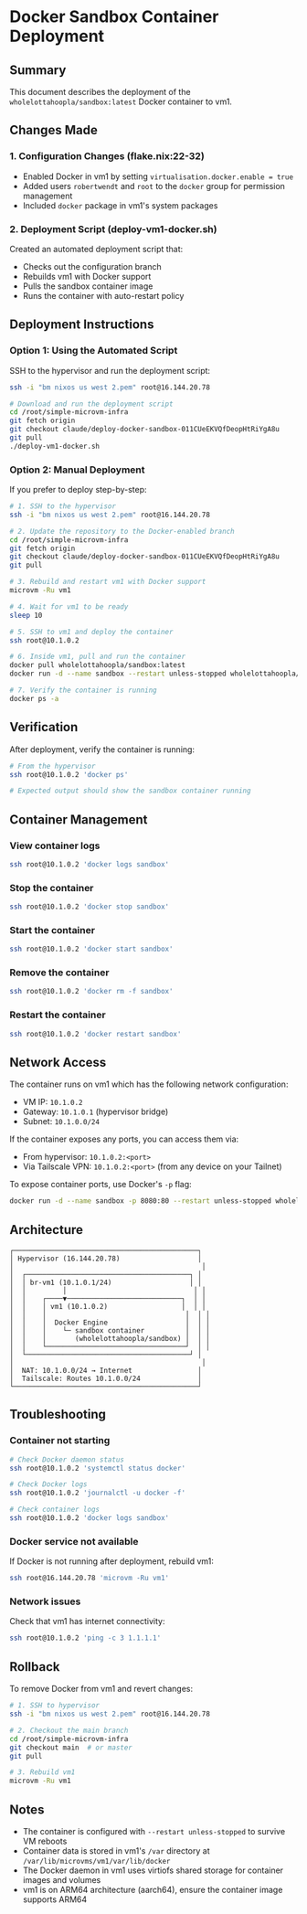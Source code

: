 # Docker Sandbox Container Deployment

## Summary

This document describes the deployment of the `wholelottahoopla/sandbox:latest` Docker container to vm1.

## Changes Made

### 1. Configuration Changes (flake.nix:22-32)
- Enabled Docker in vm1 by setting `virtualisation.docker.enable = true`
- Added users `robertwendt` and `root` to the `docker` group for permission management
- Included `docker` package in vm1's system packages

### 2. Deployment Script (deploy-vm1-docker.sh)
Created an automated deployment script that:
- Checks out the configuration branch
- Rebuilds vm1 with Docker support
- Pulls the sandbox container image
- Runs the container with auto-restart policy

## Deployment Instructions

### Option 1: Using the Automated Script

SSH to the hypervisor and run the deployment script:

```bash
ssh -i "bm nixos us west 2.pem" root@16.144.20.78

# Download and run the deployment script
cd /root/simple-microvm-infra
git fetch origin
git checkout claude/deploy-docker-sandbox-011CUeEKVQfDeopHtRiYgA8u
git pull
./deploy-vm1-docker.sh
```

### Option 2: Manual Deployment

If you prefer to deploy step-by-step:

```bash
# 1. SSH to the hypervisor
ssh -i "bm nixos us west 2.pem" root@16.144.20.78

# 2. Update the repository to the Docker-enabled branch
cd /root/simple-microvm-infra
git fetch origin
git checkout claude/deploy-docker-sandbox-011CUeEKVQfDeopHtRiYgA8u
git pull

# 3. Rebuild and restart vm1 with Docker support
microvm -Ru vm1

# 4. Wait for vm1 to be ready
sleep 10

# 5. SSH to vm1 and deploy the container
ssh root@10.1.0.2

# 6. Inside vm1, pull and run the container
docker pull wholelottahoopla/sandbox:latest
docker run -d --name sandbox --restart unless-stopped wholelottahoopla/sandbox:latest

# 7. Verify the container is running
docker ps -a
```

## Verification

After deployment, verify the container is running:

```bash
# From the hypervisor
ssh root@10.1.0.2 'docker ps'

# Expected output should show the sandbox container running
```

## Container Management

### View container logs
```bash
ssh root@10.1.0.2 'docker logs sandbox'
```

### Stop the container
```bash
ssh root@10.1.0.2 'docker stop sandbox'
```

### Start the container
```bash
ssh root@10.1.0.2 'docker start sandbox'
```

### Remove the container
```bash
ssh root@10.1.0.2 'docker rm -f sandbox'
```

### Restart the container
```bash
ssh root@10.1.0.2 'docker restart sandbox'
```

## Network Access

The container runs on vm1 which has the following network configuration:
- VM IP: `10.1.0.2`
- Gateway: `10.1.0.1` (hypervisor bridge)
- Subnet: `10.1.0.0/24`

If the container exposes any ports, you can access them via:
- From hypervisor: `10.1.0.2:<port>`
- Via Tailscale VPN: `10.1.0.2:<port>` (from any device on your Tailnet)

To expose container ports, use Docker's `-p` flag:
```bash
docker run -d --name sandbox -p 8080:80 --restart unless-stopped wholelottahoopla/sandbox:latest
```

## Architecture

```
┌─────────────────────────────────────────────┐
│ Hypervisor (16.144.20.78)                   │
│                                              │
│  ┌────────────────────────────────────────┐ │
│  │ br-vm1 (10.1.0.1/24)                   │ │
│  │         │                               │ │
│  │    ┌────▼────────────────────────────┐  │ │
│  │    │ vm1 (10.1.0.2)                  │  │ │
│  │    │                                  │  │ │
│  │    │  Docker Engine                   │  │ │
│  │    │    └─ sandbox container          │  │ │
│  │    │       (wholelottahoopla/sandbox) │  │ │
│  │    └──────────────────────────────────┘  │ │
│  └────────────────────────────────────────┘ │
│                                              │
│  NAT: 10.1.0.0/24 → Internet                │
│  Tailscale: Routes 10.1.0.0/24              │
└─────────────────────────────────────────────┘
```

## Troubleshooting

### Container not starting
```bash
# Check Docker daemon status
ssh root@10.1.0.2 'systemctl status docker'

# Check Docker logs
ssh root@10.1.0.2 'journalctl -u docker -f'

# Check container logs
ssh root@10.1.0.2 'docker logs sandbox'
```

### Docker service not available
If Docker is not running after deployment, rebuild vm1:
```bash
ssh root@16.144.20.78 'microvm -Ru vm1'
```

### Network issues
Check that vm1 has internet connectivity:
```bash
ssh root@10.1.0.2 'ping -c 3 1.1.1.1'
```

## Rollback

To remove Docker from vm1 and revert changes:

```bash
# 1. SSH to hypervisor
ssh -i "bm nixos us west 2.pem" root@16.144.20.78

# 2. Checkout the main branch
cd /root/simple-microvm-infra
git checkout main  # or master
git pull

# 3. Rebuild vm1
microvm -Ru vm1
```

## Notes

- The container is configured with `--restart unless-stopped` to survive VM reboots
- Container data is stored in vm1's `/var` directory at `/var/lib/microvms/vm1/var/lib/docker`
- The Docker daemon in vm1 uses virtiofs shared storage for container images and volumes
- vm1 is on ARM64 architecture (aarch64), ensure the container image supports ARM64

